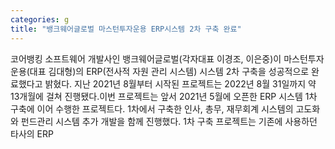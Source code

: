 ```yaml
---
categories: g
title: "뱅크웨어글로벌 마스턴투자운용 ERP시스템 2차 구축 완료"
---
```

코어뱅킹 소프트웨어 개발사인 뱅크웨어글로벌(각자대표 이경조, 이은중)이 마스턴투자운용(대표 김대형)의 ERP(전사적 자원 관리 시스템) 시스템 2차 구축을 성공적으로 완료했다고 밝혔다. 지난 2021년 8월부터 시작된 프로젝트는 2022년 8월 31일까지 약 13개월에 걸쳐 진행됐다.이번 프로젝트는 앞서 2021년 5월에 오픈한 ERP 시스템 1차 구축에 이어 수행한 프로젝트다. 1차에서 구축한 인사, 총무, 재무회계 시스템의 고도화와 펀드관리 시스템 추가 개발을 함께 진행했다. 1차 구축 프로젝트는 기존에 사용하던 타사의 ERP